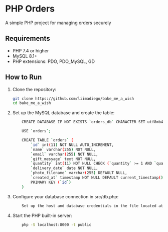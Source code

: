# PHP Orders

A simple PHP project for managing orders securely

## Requirements

- PHP 7.4 or higher
- MySQL 8.1+
- PHP extensions: PDO, PDO_MySQL, GD

## How to Run

1. Clone the repository:
   ```bash
   git clone https://github.com/liimadiego/bake_me_a_wish
   cd bake_me_a_wish
   ```

2. Set up the MySQL database and create the table:
    ```bash
        CREATE DATABASE IF NOT EXISTS `orders_db` CHARACTER SET utf8mb4 COLLATE utf8mb4_unicode_ci;

        USE `orders`;

        CREATE TABLE `orders` (
            `id` int(11) NOT NULL AUTO_INCREMENT,
            `name` varchar(255) NOT NULL,
            `email` varchar(255) NOT NULL,
            `gift_message` text NOT NULL,
            `quantity` int(11) NOT NULL CHECK (`quantity` >= 1 AND `quantity` <= 50),
            `delivery_date` date NOT NULL,
            `photo_filename` varchar(255) DEFAULT NULL,
            `created_at` timestamp NOT NULL DEFAULT current_timestamp(),
            PRIMARY KEY (`id`)
        )
    ```

3. Configure your database connection in src/db.php:
    ```bash
        Set up the host and database credentials in the file located at src/db.php
    ```

4. Start the PHP built-in server:
    ```bash
        php -S localhost:8000 -t public
    ```